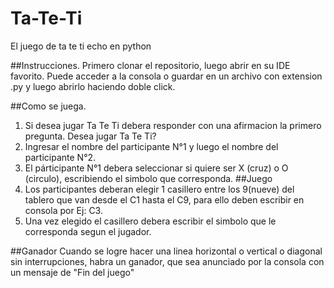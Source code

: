 # Ta-Te-Ti
El juego de ta te ti echo en python

##Instrucciones.
Primero clonar el repositorio, luego abrir en su IDE favorito. Puede acceder a la consola o guardar en un archivo con extension .py y luego abrirlo haciendo doble click.

##Como se juega.
1) Si desea jugar Ta Te Ti debera responder con una afirmacion la primero pregunta. Desea jugar Ta Te Ti?
2) Ingresar el nombre del participante N°1 y luego el nombre del participante N°2.
3) El párticipante N°1 debera seleccionar si quiere ser X (cruz) o O (circulo), escribiendo el simbolo que corresponda.
##Juego
4) Los participantes deberan elegir 1 casillero entre los 9(nueve) del tablero que van desde el C1 hasta el C9, para ello deben escribir en consola por Ej: C3. 
5) Una vez elegido el casillero debera escribir el simbolo que le corresponda segun el jugador.

##Ganador
Cuando se logre hacer una linea horizontal o vertical o diagonal sin interrupciones, habra un ganador, que sea anunciado por la consola con un mensaje de "Fin del juego"

